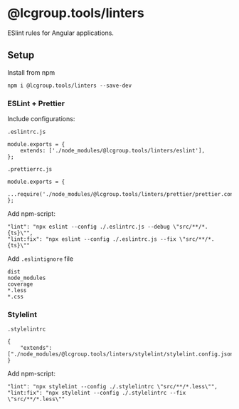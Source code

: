 # @lcgroup.tools/linters
ESlint rules for Angular applications.

## Setup
Install from npm
````
npm i @lcgroup.tools/linters --save-dev
````

### ESLint + Prettier
Include configurations:

``.eslintrc.js``
````
module.exports = {
    extends: ['./node_modules/@lcgroup.tools/linters/eslint'],
};
````

``.prettierrc.js``
````
module.exports = {
    ...require('./node_modules/@lcgroup.tools/linters/prettier/prettier.config.js'),
};
````
Add npm-script:
```
"lint": "npx eslint --config ./.eslintrc.js --debug \"src/**/*.{ts}\"",
"lint:fix": "npx eslint --config ./.eslintrc.js --fix \"src/**/*.{ts}\""
```

Add ``.eslintignore`` file
```
dist
node_modules
coverage
*.less
*.css
```

### Stylelint
``.stylelintrc``
```
{
    "extends": ["./node_modules/@lcgroup.tools/linters/stylelint/stylelint.config.json"],
}
```
Add npm-script:
```
"lint": "npx stylelint --config ./.stylelintrc \"src/**/*.less\"",
"lint:fix": "npx stylelint --config ./.stylelintrc --fix \"src/**/*.less\""
```
